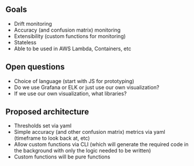 ## Goals

* Drift monitoring 
* Accuracy (and confusion matrix) monitoring 
* Extensibility (custom functions for monitoring)
* Stateless
* Able to be used in AWS Lambda, Containers, etc

## Open questions

* Choice of language (start with JS for prototyping)
* Do we use Grafana or ELK or just use our own visualization? 
* If we use our own visualization, what libraries?

## Proposed architecture

* Thresholds set via yaml
* Simple accuracy (and other confusion matrix) metrics via yaml (timeframe to look back at, etc)
* Allow custom functions via CLI (which will generate the required code in the background with only the logic needed to be written)
* Custom functions will be pure functions

